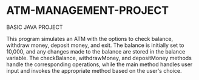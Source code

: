 # ATM-MANAGEMENT-PROJECT
BASIC JAVA PROJECT

This program simulates an ATM with the options to check balance, withdraw money, deposit money, and exit. The balance is initially set to 10,000, and any changes made to the balance are stored in the balance variable. The checkBalance, withdrawMoney, and depositMoney methods handle the corresponding operations, while the main method handles user input and invokes the appropriate method based on the user's choice.
